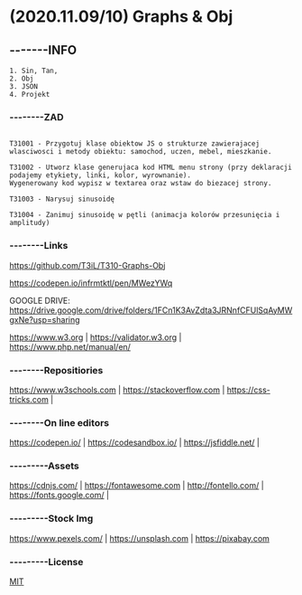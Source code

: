 # (2020.11.09/10) Graphs & Obj
## -------INFO
```ww
1. Sin, Tan, 
2. Obj
3. JSON
4. Projekt
```

### --------ZAD
```

T31001 - Przygotuj klase obiektow JS o strukturze zawierajacej wlasciwosci i metody obiektu: samochod, uczen, mebel, mieszkanie.

T31002 - Utworz klase generujaca kod HTML menu strony (przy deklaracji podajemy etykiety, linki, kolor, wyrownanie). 
Wygenerowany kod wypisz w textarea oraz wstaw do biezacej strony.

T31003 - Narysuj sinusoidę 

T31004 - Zanimuj sinusoidę w pętli (animacja kolorów przesunięcia i amplitudy)
```
### --------Links
https://github.com/T3iL/T310-Graphs-Obj

https://codepen.io/infrmtktl/pen/MWezYWq

GOOGLE DRIVE: https://drive.google.com/drive/folders/1FCn1K3AvZdta3JRNnfCFUlSqAyMWgxNe?usp=sharing

https://www.w3.org | https://validator.w3.org | https://www.php.net/manual/en/
### --------Repositiories
https://www.w3schools.com | https://stackoverflow.com | https://css-tricks.com |
### --------On line editors
https://codepen.io/ | https://codesandbox.io/ | https://jsfiddle.net/ |
### ---------Assets
https://cdnjs.com/ | https://fontawesome.com | http://fontello.com/ | https://fonts.google.com/ |
### ---------Stock Img
https://www.pexels.com/ | https://unsplash.com | https://pixabay.com
### ---------License
[MIT](https://choosealicense.com/licenses/mit/)
